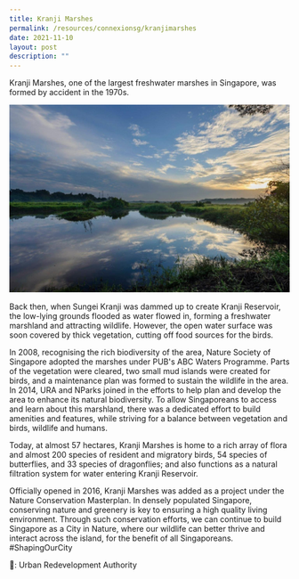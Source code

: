 ```yaml
---
title: Kranji Marshes
permalink: /resources/connexionsg/kranjimarshes
date: 2021-11-10
layout: post
description: ""
---
```

Kranji Marshes, one of the largest freshwater marshes in Singapore, was formed by accident in the 1970s.

![Alt text for image on Isomer site](/images/kranjimarshes.jpg)

Back then, when Sungei Kranji was dammed up to create Kranji Reservoir, the low-lying grounds flooded as water flowed in, forming a freshwater marshland and attracting wildlife. However, the open water surface was soon covered by thick vegetation, cutting off food sources for the birds. 

In 2008, recognising the rich biodiversity of the area, Nature Society of Singapore adopted the marshes under PUB's ABC Waters Programme. Parts of the vegetation were cleared, two small mud islands were created for birds, and a maintenance plan was formed to sustain the wildlife in the area. In 2014, URA and NParks joined in the efforts to help plan and develop the area to enhance its natural biodiversity. To allow Singaporeans to access and learn about this marshland, there was a dedicated effort to build amenities and features, while striving for a balance between vegetation and birds, wildlife and humans.

Today, at almost 57 hectares, Kranji Marshes is home to a rich array of flora and almost 200 species of resident and migratory birds, 54 species of butterflies, and 33 species of dragonflies; and also functions as a natural filtration system for water entering Kranji Reservoir. 

Officially opened in 2016, Kranji Marshes was added as a project under the Nature Conservation Masterplan. In densely populated Singapore, conserving nature and greenery is key to ensuring a high quality living environment. Through such conservation efforts, we can continue to build Singapore as a City in Nature, where our wildlife can better thrive and interact across the island, for the benefit of all Singaporeans. #ShapingOurCity

📸: Urban Redevelopment Authority